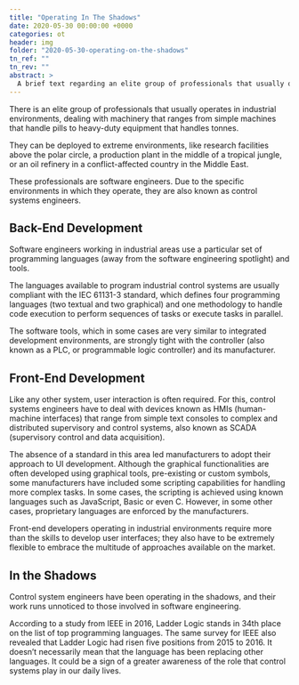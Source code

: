 ```yaml
---
title: "Operating In The Shadows"
date: 2020-05-30 00:00:00 +0000
categories: ot
header: img
folder: "2020-05-30-operating-on-the-shadows"
tn_ref: ""
tn_rev: ""
abstract: >
  A brief text regarding an elite group of professionals that usually operates in industrial environments.
---
```

There is an elite group of professionals that usually operates in industrial environments, dealing with machinery that ranges from simple machines that handle pills to heavy-duty equipment that handles tonnes.

They can be deployed to extreme environments, like research facilities above the polar circle, a production plant in the middle of a tropical jungle, or an oil refinery in a conflict-affected country in the Middle East.

These professionals are software engineers. Due to the specific environments in which they operate, they are also known as control systems engineers.

## Back-End Development

Software engineers working in industrial areas use a particular set of programming languages (away from the software engineering spotlight) and tools.

The languages available to program industrial control systems are usually compliant with the IEC 61131-3 standard, which defines four programming languages (two textual and two graphical) and one methodology to handle code execution to perform sequences of tasks or execute tasks in parallel.

The software tools, which in some cases are very similar to integrated development environments, are strongly tight with the controller (also known as a PLC, or programmable logic controller) and its manufacturer.

## Front-End Development

Like any other system, user interaction is often required. For this, control systems engineers have to deal with devices known as HMIs (human-machine interfaces) that range from simple text consoles to complex and distributed supervisory and control systems, also known as SCADA (supervisory control and data acquisition).

The absence of a standard in this area led manufacturers to adopt their approach to UI development. Although the graphical functionalities are often developed using graphical tools, pre-existing or custom symbols, some manufacturers have included some scripting capabilities for handling more complex tasks. In some cases, the scripting is achieved using known languages such as JavaScript, Basic or even C. However, in some other cases, proprietary languages are enforced by the manufacturers.

Front-end developers operating in industrial environments require more than the skills to develop user interfaces; they also have to be extremely flexible to embrace the multitude of approaches available on the market.

## In the Shadows

Control system engineers have been operating in the shadows, and their work runs unnoticed to those involved in software engineering. 

According to a study from IEEE in 2016, Ladder Logic stands in 34th place on the list of top programming languages.
The same survey for IEEE also revealed that Ladder Logic had risen five positions from 2015 to 2016. It doesn’t necessarily mean that the language has been replacing other languages. It could be a sign of a greater awareness of the role that control systems play in our daily lives.

